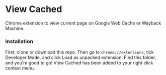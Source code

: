 # View Cached
Chrome extension to view current page on Google Web Cache or Wayback Machine.

### Installation
First, clone or download this repo. Then go to `chrome://extensions`, tick Developer Mode, and click Load as unpacked extension. Find this folder, and you're good to go! View Cached has been added to your right click context menu.
